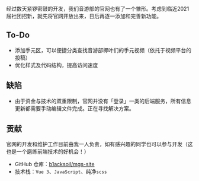 经过数天紧锣密鼓的开发，我们音游部的官网也有了一个雏形。考虑到临近2021届社团招新，就先将官网开放出来，日后再逐一添加和完善新功能。

## To-Do
- 添加手元区，可以便捷分类查找音游部椰叶们的手元视频（依托于视频平台的投稿）
- 优化样式及代码结构，提高访问速度

## 缺陷
- 由于资金与技术的双重限制，官网并没有「登录」一类的后端服务，所有信息更新都需要手动编辑文件完成。正在寻找解决方案。

## 贡献
官网的开发和维护工作目前由我一人负责，如有感兴趣的同学也可以参与开发（这也是一个磨练前端技术的好机会！）
- GitHub 仓库：[b1acksoil/mgs-site](https://github.com/b1acksoil/mgs-site/)
- 技术栈：`Vue 3`、`JavaScript`、纯净`scss`